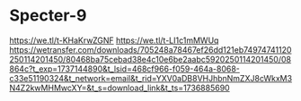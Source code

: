 # Specter-9
https://we.tl/t-KHaKrwZGNF
https://we.tl/t-LI1c1mMWUq
https://wetransfer.com/downloads/705248a78467ef26dd121eb74974741120250114201450/80468ba75cebad38e4c10e6be2aabc5920250114201450/08864c?t_exp=1737144890&t_lsid=468cf966-f059-464a-8068-c33e51190324&t_network=email&t_rid=YXV0aDB8VHJhbnNmZXJ8cWkxM3N4Z2kwMHMwcXY=&t_s=download_link&t_ts=1736885690
